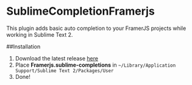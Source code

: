 SublimeCompletionFramerjs
=========================

This plugin adds basic auto completion to your FramerJS projects while working in Sublime Text 2.

##Installation
1. Download the latest release [here](https://github.com/awt2542/SublimeCompletionFramerjs/archive/master.zip)
2. Place **Framerjs.sublime-completions** in `~/Library/Application Support/Sublime Text 2/Packages/User`
3. Done!
